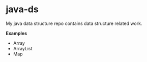 # java-ds
My java data structure repo contains data structure related work.

**Examples**
* Array
* ArrayList
* Map
